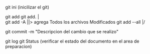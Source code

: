 git ini (inicilizar el git)

git add <nombre del archivo>
git add.        |\
git add -A	||> agrega Todos los archivos Modificados
git add --all	|/

git commit -m "Descripcion del cambio que se realizo"

git log 
git Status (verificar el estado del documento en el area de preparacion)

